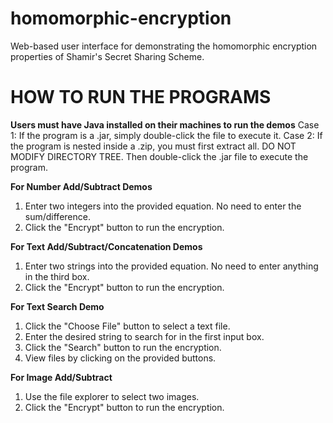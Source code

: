 # homomorphic-encryption
Web-based user interface for demonstrating the homomorphic encryption properties of Shamir's Secret Sharing Scheme.

# HOW TO RUN THE PROGRAMS
**Users must have Java installed on their machines to run the demos**
Case 1: If the program is a .jar, simply double-click the file to execute it.
Case 2: If the program is nested inside a .zip, you must first extract all. DO NOT MODIFY DIRECTORY TREE.
        Then double-click the .jar file to execute the program.
        
**For Number Add/Subtract Demos**
1. Enter two integers into the provided equation. No need to enter the sum/difference.
2. Click the "Encrypt" button to run the encryption.

**For Text Add/Subtract/Concatenation Demos**
1. Enter two strings into the provided equation. No need to enter anything in the third box.
2. Click the "Encrypt" button to run the encryption.

**For Text Search Demo**
1. Click the "Choose File" button to select a text file.
2. Enter the desired string to search for in the first input box.
3. Click the "Search" button to run the encryption.
4. View files by clicking on the provided buttons.

**For Image Add/Subtract**
1. Use the file explorer to select two images.
2. Click the "Encrypt" button to run the encryption.

